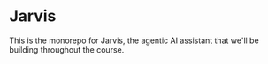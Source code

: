 # Jarvis

This is the monorepo for Jarvis, the agentic AI assistant that we'll be building throughout the course.
